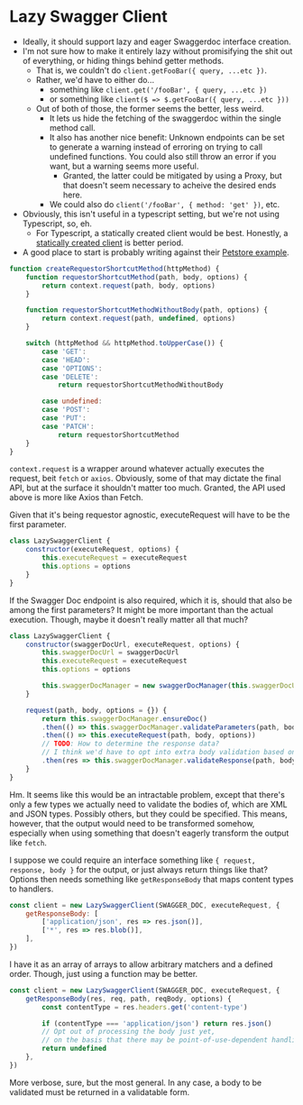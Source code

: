 Lazy Swagger Client
===================

- Ideally, it should support lazy and eager Swaggerdoc interface creation.
- I'm not sure how to make it entirely lazy without promisifying the shit out of everything, or hiding things behind getter methods.
    - That is, we couldn't do `client.getFooBar({ query, ...etc })`.
    - Rather, we'd have to either do...
        - something like `client.get('/fooBar', { query, ...etc })`
        - or something like `client($ => $.getFooBar({ query, ...etc }))`
    - Out of both of those, the former seems the better, less weird.
        - It lets us hide the fetching of the swaggerdoc within the single method call.
        - It also has another nice benefit: Unknown endpoints can be set to generate a warning instead of erroring on trying to call undefined functions.  You could also still throw an error if you want, but a warning seems more useful.
            - Granted, the latter could be mitigated by using a Proxy, but that doesn't seem necessary to acheive the desired ends here.
        - We could also do `client('/fooBar', { method: 'get' })`, etc.
- Obviously, this isn't useful in a typescript setting, but we're not using Typescript, so, eh.
    - For Typescript, a statically created client would be best.  Honestly, a [statically created client](https://swagger.io/tools/swagger-codegen/) is better period.
- A good place to start is probably writing against their [Petstore example](https://petstore.swagger.io/v2/swagger.json).

```js
function createRequestorShortcutMethod(httpMethod) {
    function requestorShortcutMethod(path, body, options) {
        return context.request(path, body, options)
    }

    function requestorShortcutMethodWithoutBody(path, options) {
        return context.request(path, undefined, options)
    }

    switch (httpMethod && httpMethod.toUpperCase()) {
        case 'GET':
        case 'HEAD':
        case 'OPTIONS':
        case 'DELETE':
            return requestorShortcutMethodWithoutBody

        case undefined:
        case 'POST':
        case 'PUT':
        case 'PATCH':
            return requestorShortcutMethod
    }
}
```

`context.request` is a wrapper around whatever actually executes the request, beit `fetch` or `axios`.  Obviously, some of that may dictate the final API, but at the surface it shouldn't matter too much.  Granted, the API used above is more like Axios than Fetch.

Given that it's being requestor agnostic, executeRequest will have to be the first parameter.

```js
class LazySwaggerClient {
    constructor(executeRequest, options) {
        this.executeRequest = executeRequest
        this.options = options
    }
}
```

If the Swagger Doc endpoint is also required, which it is, should that also be among the first parameters?  It might be more important than the actual execution.  Though, maybe it doesn't really matter all that much?

```js
class LazySwaggerClient {
    constructor(swaggerDocUrl, executeRequest, options) {
        this.swaggerDocUrl = swaggerDocUrl
        this.executeRequest = executeRequest
        this.options = options

        this.swaggerDocManager = new swaggerDocManager(this.swaggerDocUrl, this.options)
    }

    request(path, body, options = {}) {
        return this.swaggerDocManager.ensureDoc()
        .then(() => this.swaggerDocManager.validateParameters(path, body, options))
        .then(() => this.executeRequest(path, body, options))
        // TODO: How to determine the response data?
        // I think we'd have to opt into extra body validation based on the content-type header.
        .then(res => this.swaggerDocManager.validateResponse(path, body, options, res))
    }
}
```

Hm.  It seems like this would be an intractable problem, except that there's only a few types we actually need to validate the bodies of, which are XML and JSON types.  Possibly others, but they could be specified.  This means, however, that the output would need to be transformed somehow, especially when using something that doesn't eagerly transform the output like `fetch`.

I suppose we could require an interface something like `{ request, response, body }` for the output, or just always return things like that?  Options then needs something like `getResponseBody` that maps content types to handlers.

```js
const client = new LazySwaggerClient(SWAGGER_DOC, executeRequest, {
    getResponseBody: [
        ['application/json', res => res.json()],
        ['*', res => res.blob()],
    ],
})
```

I have it as an array of arrays to allow arbitrary matchers and a defined order.  Though, just using a function may be better.

```js
const client = new LazySwaggerClient(SWAGGER_DOC, executeRequest, {
    getResponseBody(res, req, path, reqBody, options) {
        const contentType = res.headers.get('content-type')

        if (contentType === 'application/json') return res.json()
        // Opt out of processing the body just yet,
        // on the basis that there may be point-of-use-dependent handling.
        return undefined
    },
})
```

More verbose, sure, but the most general.  In any case, a body to be validated must be returned in a validatable form.
